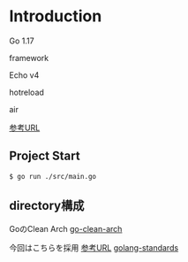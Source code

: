 # Introduction

Go 1.17

framework

Echo v4

hotreload

air

[参考URL](https://blog.homie.co.jp/entry/golang-air#realize%E3%81%8B%E3%82%89air%E3%81%AB%E7%A7%BB%E8%A1%8C%E3%81%97%E3%81%9F%E7%90%86%E7%94%B)


## Project Start

`$ go run ./src/main.go`

## directory構成

GoのClean Arch
[go-clean-arch](https://github.com/bxcodec/go-clean-arch)

今回はこちらを採用
[参考URL](https://qiita.com/sueken/items/87093e5941bfbc09bea8)
[golang-standards](https://github.com/golang-standards/project-layout/blob/master/README_ja.md)
